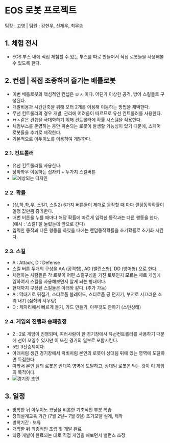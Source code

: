 # EOS 로봇 프로젝트

팀장 : 고영 | 팀원 : 강현우, 신제우, 최무송

## 1. 체험 전시
- EOS 부스 내에 직접 체험할 수 있는 부스를 따로 만들어서 직접 로봇들을 사용해볼 수 있도록 한다.

## 2. 컨셉 | 직접 조종하며 즐기는 배틀로봇
- 이번 배틀로봇의 핵심적인 컨셉은 ㅂㅅ 이다. 어딘가 이상한 공격, 방어 스킬들로 구성된다.
- 개발비용과 시간단축을 위해 모터 2개를 이용해 이동하는 방법을 채택한다.
- 무선 컨트롤러의 경우 개발, 관리에 어려움이 따르므로 유선 컨트롤러를 사용한다.
- ㅂㅅ같은 컨셉을 극대화하기 위해 컨트롤러에 확률 시스템을 적용한다.
- 체험부스를 운영하는 동안 파손되는 로봇이 발생할 가능성이 있기 때문에, 스페어 로봇들을 추가로 제작한다.
- 기본적으로 아두이노를 이용하여 개발한다.

### 2.1. 컨트롤러
- 유선 컨트롤러를 사용한다.
- 상하좌우 이동하는 십자키 + 두가지 스킬버튼
- ![예상되는 디자인](https://user-images.githubusercontent.com/37801405/42254248-cecde2f0-7f80-11e8-87d2-1bbb96c359c7.png)

### 2.2. 확률
- (상,하,좌,우, 스킬1, 스킬2) 6가지 버튼들이 제대로 동작할 때 마다 랜덤동작확률이 일정 값만큼 증가한다.
- 매번 버튼을 누를 때마다 해당 확률에 따르게 입력한 동작과는 다른 행동을 한다. (예시 : ‘스킬1’을 눌렀는데 앞으로 간다)
- 입력한 동작과 다른 행동을 하였을 때에는 랜덤동작확률을 초기확률로 초기화 시킨다.

### 2.3. 스킬
- A : Attack, D : Defense
- 스킬 버튼 두개의 구성을 AA (공격형), AD (밸런스형), DD (방어형) 으로 한다.
- 체험하는 사람들은 각 로봇이 어떤 스킬구성을 가진 로봇인지 모르는 채로 게임에 임하여서 스킬을 사용해보면서 알게 되는 형태이다.
- 현재까지 구상된 스킬들은 아래와 같다. (추가 가능)
- A : 막대기로 뒤집기, 스티로폼 블레이드, 스티로폼 공 던지기, 부저로 시끄러운 소리 내기 (심혁의 샤우팅)
- D : 제자리에서 빠르게 돌기, 가드 만들기, 아무것도 안하기 (스턴상태)

### 2.4. 게임의 진행과 승패결정
- 2 : 2로 게임이 진행되며, 여러사람이 한 경기장에서 유선컨트롤러를 사용하기 때문에 선이 꼬일수 있지만 이 또한 경기의 일부로 포함시킨다.
- 5판 3선승제이다.
- 아래처럼 생긴 경기장에서 럭비처럼 본인의 로봇이 상대팀 뒤에 있는 영역에 도달하면 득점한다.
- 따라서 본인 팀의 로봇은 반대쪽 영역에 도달하고, 상대팀 로봇은 막는 것이 이 게임의 목적이다.
- ![경기장 초안](https://user-images.githubusercontent.com/37801405/42256424-16ed8c7e-7f8c-11e8-86c8-0399a46b7aa2.png)

## 3. 일정
- 방학한 뒤 아두이노 코딩을 비롯한 기초적인 부분 학습
- 창의설계교육 기간 (7월 2일~ 7월 6일) 초기모델 설계, 제작
- 방학기간 : 보류
- 개학한 뒤 최종적인 조립 및 개발 완료
- 최종 개발이 완료되는 대로 직접 게임을 해보면서 밸런스 조정
